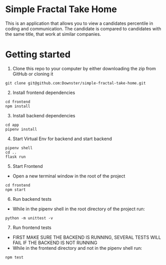 # Simple Fractal Take Home

This is an application that allows you to view a candidates percentile in coding and communication.
The candidate is compared to candidates with the same title, that work at similar companies.

# Getting started

1) Clone this repo to your computer by either downloading the zip from GitHub or cloning it
``` 
git clone git@github.com:Downster/simple-fractal-take-home.git 
```


2) Install frontend dependencies
``` 
cd frontend 
npm install
```
3) Install backend dependencies
```
cd app
pipenv install
```

4) Start Virtual Env for backend and start backend
```
pipenv shell
cd ..
flask run
```

5) Start Frontend
* Open a new terminal window in the root of the project
```
cd frontend
npm start
```

6) Run backend tests
* While in the pipenv shell in the root directory of the project run:
```
python -m unittest -v
```

7) Run frontend tests
* FIRST MAKE SURE THE BACKEND IS RUNNING, SEVERAL TESTS WILL FAIL IF THE BACKEND IS NOT RUNNING
* While in the frontend directory and not in the pipenv shell run:
```
npm test
```



